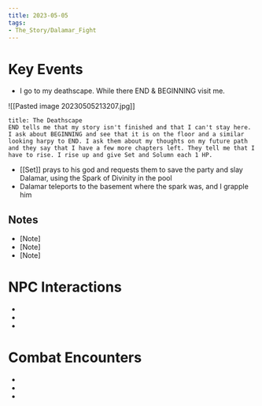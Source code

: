 ```yaml
---
title: 2023-05-05
tags:
- The_Story/Dalamar_Fight
---
```

# Key Events
- I go to my deathscape. While there END & BEGINNING visit me. 
 
![[Pasted image 20230505213207.jpg]]

```ad-info
title: The Deathscape
END tells me that my story isn't finished and that I can't stay here. 
I ask about BEGINNING and see that it is on the floor and a similar looking harpy to END. I ask them about my thoughts on my future path and they say that I have a few more chapters left. They tell me that I have to rise. I rise up and give Set and Solumn each 1 HP. 
```

- [[Set]] prays to his god and requests them to save the party and slay Dalamar, using the Spark of Divinity in the pool
- Dalamar teleports to the basement where the spark was, and I grapple him

## Notes
- [Note]
- [Note]
- [Note]

# NPC Interactions
- [NPC Name]: [Interaction/Outcome]
- [NPC Name]: [Interaction/Outcome]
- [NPC Name]: [Interaction/Outcome]

# Combat Encounters
- [Monster Name(s)]: [Outcome]
- [Monster Name(s)]: [Outcome]
- [Monster Name(s)]: [Outcome]


